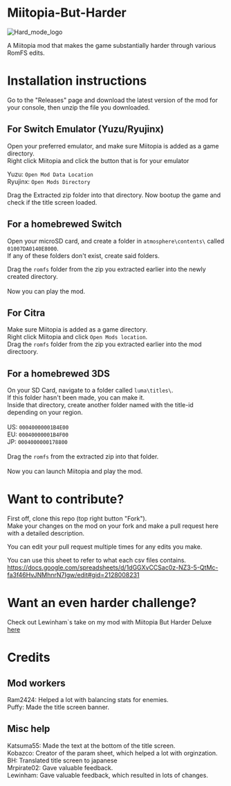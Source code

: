 # Miitopia-But-Harder
![Hard_mode_logo](https://user-images.githubusercontent.com/82438230/177342051-44f6c53e-7093-4acd-acbc-80856acc7838.png)

A Miitopia mod that makes the game substantially harder through various RomFS edits.

# Installation instructions 
Go to the "Releases" page and download the latest version of the mod for your console, then unzip the file you downloaded.

## For Switch Emulator (Yuzu/Ryujinx)
Open your preferred emulator, and make sure Miitopia is added as a game directory. <br> Right click Miitopia and click the button that is for your emulator

Yuzu: `Open Mod Data Location` <br> Ryujinx: `Open Mods Directory`

Drag the Extracted zip folder into that directory. Now bootup the game and check if the title screen loaded.

## For a homebrewed Switch
Open your microSD card, and create a folder in `atmosphere\contents\` called `01007DA0140E8000`. <br> If any of these folders don't exist, create said folders. 

Drag the `romfs` folder from the zip you extracted earlier into the newly created directory. 
<br> <br> Now you can play the mod.

## For Citra
Make sure Miitopia is added as a game directory. <br> Right click Miitopia and click `Open Mods location`. <br> Drag the `romfs` folder from the zip you extracted earlier into the mod directoory.

## For a homebrewed 3DS
On your SD Card, navigate to  a folder called ```luma\titles\```. <br> If this folder hasn't been made, you can make it. <br> Inside that directory, create another folder named with the title-id depending on your region. <br> <br>US: `00040000001B4E00` <br> EU: `00040000001B4F00` <br> JP: `0004000000178800` <br> <br>
Drag the `romfs` from the extracted zip into that folder. <br> <br>
Now you can launch Miitopia and play the mod.

# Want to contribute?
First off, clone this repo (top right button "Fork"). <br> Make your changes on the mod on your fork and make a pull request here with a detailed description.

You can edit your pull request multiple times for any edits you make.

You can use this sheet to refer to what each csv files contains.
https://docs.google.com/spreadsheets/d/1dGGXvCCSac0z-NZ3-5-QtMc-fa3f46HvJNMhnrN7Igw/edit#gid=2128008231

# Want an even harder challenge?
Check out Lewinham`s take on my mod with Miitopia But Harder Deluxe [here](https://github.com/Lewinham/Miitopia-Hard-Mode-Deluxe-Mod)

# Credits 
## Mod workers
Ram2424: Helped a lot with balancing stats for enemies. <br> 
Puffy: Made the title screen banner. <br>
## Misc help
Katsuma55: Made the text at the bottom of the title screen. <br>
Kobazco: Creator of the param sheet, which helped a lot with orginzation.<br>
BH: Translated title screen to japanese <br>
Mrpirate02: Gave valuable feedback. <br>
Lewinham: Gave valuable feedback, which resulted in lots of changes. 
